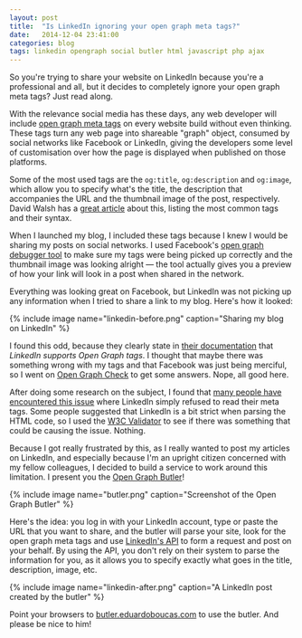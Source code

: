 ```yaml
---
layout: post
title:  "Is LinkedIn ignoring your open graph meta tags?"
date:   2014-12-04 23:41:00
categories: blog
tags: linkedin opengraph social butler html javascript php ajax
---
```

So you're trying to share your website on LinkedIn because you're a professional and all, but it decides to completely ignore your open graph meta tags? Just read along.<!--more-->

With the relevance social media has these days, any web developer will include [open graph meta tags](http://ogp.me/) on every website build without even thinking. These tags turn any web page into shareable "graph" object, consumed by social networks like Facebook or LinkedIn, giving the developers some level of customisation over how the page is displayed when published on those platforms.

Some of the most used tags are the `og:title`, `og:description` and `og:image`, which allow you to specify what's the title, the description that accompanies the URL and the thumbnail image of the post, respectively. David Walsh has a [great article](http://davidwalsh.name/facebook-meta-tags) about this, listing the most common tags and their syntax.

When I launched my blog, I included these tags because I knew I would be sharing my posts on social networks. I used Facebook's [open graph debugger tool](https://developers.facebook.com/tools/debug/) to make sure my tags were being picked up correctly and the thumbnail image was looking alright — the tool actually gives you a preview of how your link will look in a post when shared in the network.

Everything was looking great on Facebook, but LinkedIn was not picking up any information when I tried to share a link to my blog. Here's how it looked:

{% include image name="linkedin-before.png" caption="Sharing my blog on LinkedIn" %}

I found this odd, because they clearly state in [their documentation](https://developer.linkedin.com/documents/setting-display-tags-shares) that *LinkedIn supports Open Graph tags*. I thought that maybe there was something wrong with my tags and that Facebook was just being merciful, so I went on [Open Graph Check](http://opengraphcheck.com/result.php?url=http%3A%2F%2Feduardoboucas.com%2Fblog#.VIDbvJOsUmw) to get some answers. Nope, all good here.

After doing some research on the subject, I found that [many people have encountered this issue](https://developer.linkedin.com/forum/attempts-share-url-linkedin-ignore-open-graph-tags) where LinkedIn simply refused to read their meta tags. Some people suggested that LinkedIn is a bit strict when parsing the HTML code, so I used the [W3C Validator](http://validator.w3.org/) to see if there was something that could be causing the issue. Nothing.

Because I got really frustrated by this, as I really wanted to post my articles on LinkedIn, and especially because I'm an upright citizen concerned with my fellow colleagues, I decided to build a service to work around this limitation. I present you the [Open Graph Butler](http://butler.eduardoboucas.com)!

{% include image name="butler.png" caption="Screenshot of the Open Graph Butler" %}

Here's the idea: you log in with your LinkedIn account, type or paste the URL that you want to share, and the butler will parse your site, look for the open graph meta tags and use [LinkedIn's API](https://developer.linkedin.com/javascript) to form a request and post on your behalf. By using the API, you don't rely on their system to parse the information for you, as it allows you to specify exactly what goes in the title, description, image, etc.

{% include image name="linkedin-after.png" caption="A LinkedIn post created by the butler" %}

Point your browsers to [butler.eduardoboucas.com](http://butler.eduardoboucas.com) to use the butler. And please be nice to him!<!--tomb-->